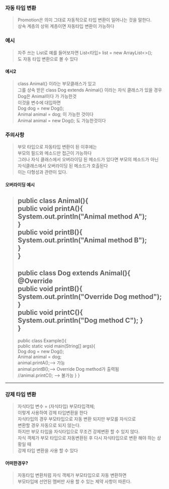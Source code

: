 ### 자동 타입 변환
> Promotion은 의미 그대로 자동적으로 타입 변환이 일어나는 것을 말한다.  
> 상속 계층의 상위 계층이면 자동타입 변환이 가능하다

### 예시
> 자주 쓰는 List로 예를 들어보자면
> List<타입> list = new ArrayList<>();  
> 도 자동 타입 변환으로 볼 수 있다

#### 예시2
> class Animal{} 이라는 부모클래스가 있고  
> 그를 상속 받은 class Dog extends Animal{} 이라는 자식 클래스가 있을 경우  
> Dog은 Animal이다 가 가능한것  
> 이것을 변수에 대입하면  
> Dog dog = new Dog();  
> Animal animal = dog; 이 가능한 것이다  
> Animal animal = new Dog(); 도 가능한것이다

### 주의사항
> 부모 타입으로 자동타입 변환이 된 이후에는  
> 부모의 필드와 메소드만 접근이 가능하다  
> 그러나 자식 클래스에서 오버라이딩 된 메소드가 있다면  부모의 메소드가 아닌  
> 자식클래스에서 오버라이딩 된 메소드가 호출된다  
> 이는 다형성과 관련이 있다.

#### 오버라이딩 예시
> public class Animal(){  
> 	public void printA(){  
> 		System.out.println("Animal method A");  
> 	}  
> 	public void printB(){  
> 		System.out.println("Animal method B");  
> 	}   
> }   
> ---
> public class Dog extends Animal(){
> 	@Override  
> 	public void printB(){  
> 		System.out.println("Override Dog method");  
> 	}  
> 	public void printC(){  
> 		System.out.println("Dog method C");
> 	}  
> }  
> ---
>public class Example(){  
>	public static void main(String\[] args){  
>		Dog dog = new Dog();  
>		Animal animal = dog;  
>		animal.printA();--> 가능  
>		animal.printB();--> Override Dog method가 출력됨  
>		//animal.printC(); --> 불가능
>	}
>} 

---

### 강제 타입 변환
> 자식타입 변수 = (자식타입) 부모타입객체;  
> 이렇게 사용하여 강제 타입변환을 한다  
> 자식타입의 경우 부모타입으로 자동 변환 되지만 부모를 자식으로  
> 변환할 경우 자동으로 되지 않는다.  
> 하지만 부모 타입을 자식타입으로 무조건 강제변환 할 수 있지 않다.  
> 자식 객체가 부모 타입으로 자동변환된 후 다시 자식타입으로 변환 해야 하는 상황일 때  
> 강제 타입 변환을 사용 할 수 있다  

#### 어떠한경우?
> 자동타입 변환처럼 자식 객체가 부모타입으로 자동 변환하면  
> 부모타입에 선언된 멤버만 사용 할 수 있는 제약 사항이 따른다.
